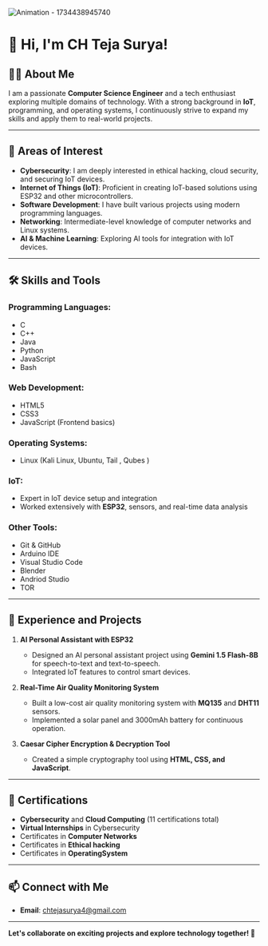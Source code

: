 




   ![Animation - 1734438945740](https://github.com/user-attachments/assets/870c620d-5d18-4449-9d2a-c6d5900a543b)




# 👋 Hi, I'm CH Teja Surya!

## 🧑‍💻 **About Me**

I am a passionate **Computer Science Engineer** and a tech enthusiast exploring multiple domains of technology. With a strong background in **IoT**, programming, and operating systems, I continuously strive to expand my skills and apply them to real-world projects.

---

## 🚀 **Areas of Interest**
- **Cybersecurity**: I am deeply interested in ethical hacking, cloud security, and securing IoT devices.
- **Internet of Things (IoT)**: Proficient in creating IoT-based solutions using ESP32 and other microcontrollers.
- **Software Development**: I have built various projects using modern programming languages.
- **Networking**: Intermediate-level knowledge of computer networks and Linux systems.
- **AI & Machine Learning**: Exploring AI tools for integration with IoT devices.

---

## 🛠️ **Skills and Tools**

### **Programming Languages**:
- C
- C++
- Java
- Python
- JavaScript
- Bash

### **Web Development**:
- HTML5
- CSS3
- JavaScript (Frontend basics)

### **Operating Systems**:
- Linux (Kali Linux, Ubuntu, Tail , Qubes )

### **IoT**:
- Expert in IoT device setup and integration
- Worked extensively with **ESP32**, sensors, and real-time data analysis

### **Other Tools**:
- Git & GitHub
- Arduino IDE
- Visual Studio Code
- Blender
- Andriod Studio
- TOR
  
---

## 🌟 **Experience and Projects**
1. **AI Personal Assistant with ESP32**  
   - Designed an AI personal assistant project using **Gemini 1.5 Flash-8B** for speech-to-text and text-to-speech.
   - Integrated IoT features to control smart devices.

2. **Real-Time Air Quality Monitoring System**  
   - Built a low-cost air quality monitoring system with **MQ135** and **DHT11** sensors.
   - Implemented a solar panel and 3000mAh battery for continuous operation.

3. **Caesar Cipher Encryption & Decryption Tool**  
   - Created a simple cryptography tool using **HTML, CSS, and JavaScript**.

---

## 💼 **Certifications**
- **Cybersecurity** and **Cloud Computing** (11 certifications total)
- **Virtual Internships** in Cybersecurity
- Certificates in **Computer Networks**
- Certificates in **Ethical hacking**
- Certificates in **OperatingSystem**

---

## 📫 **Connect with Me**
- **Email**: [chtejasurya4@gmail.com](#)

---

**Let's collaborate on exciting projects and explore technology together! 🚀**
